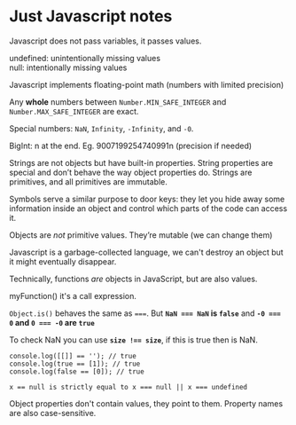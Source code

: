 # Just Javascript notes

Javascript does not pass variables, it passes values.

undefined: unintentionally missing values\
null: intentionally missing values

Javascript implements floating-point math (numbers with limited precision)

Any **whole** numbers between `Number.MIN_SAFE_INTEGER` and `Number.MAX_SAFE_INTEGER` are exact.

Special numbers: `NaN`, `Infinity`, `-Infinity`, and `-0`.

BigInt: n at the end. Eg. 9007199254740991n (precision if needed)

Strings are not objects but have built-in properties. String properties are special and don’t behave the way object properties do. Strings are primitives, and all primitives are immutable.

Symbols serve a similar purpose to door keys: they let you hide away some information inside an object and control which parts of the code can access it.

Objects are _not_ primitive values. They’re mutable (we can change them)

Javascript is a garbage-collected language, we can't destroy an object but it might eventually disappear.

Technically, functions _are_ objects in JavaScript, but are also values.

myFunction() it's a call expression.

`Object.is()` behaves the same as `===`. But **`NaN === NaN` is `false`** and **`-0 === 0` and `0 === -0` are `true`**

To check NaN you can use **`size !== size`**, if this is true then is NaN.

```
console.log([[]] == ''); // true
console.log(true == [1]); // true
console.log(false == [0]); // true
```

```
x == null is strictly equal to x === null || x === undefined
```

Object properties don't contain values, they point to them. Property names are also case-sensitive.
